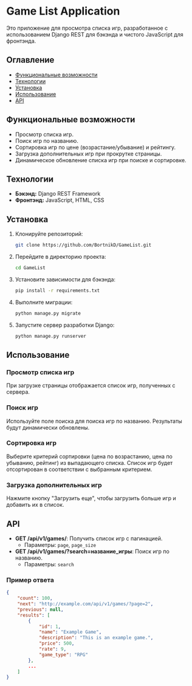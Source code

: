 # Game List Application

Это приложение для просмотра списка игр, разработанное с использованием Django REST для бэкэнда и чистого JavaScript для фронтэнда.

## Оглавление
- [Функциональные возможности](#Функциональные-возможности)
- [Технологии](#Технологии)
- [Установка](#Установка)
- [Использование](#Использование)
- [API](#API)

## Функциональные возможности
- Просмотр списка игр.
- Поиск игр по названию.
- Сортировка игр по цене (возрастание/убывание) и рейтингу.
- Загрузка дополнительных игр при прокрутке страницы.
- Динамическое обновление списка игр при поиске и сортировке.

## Технологии
- **Бэкэнд:** Django REST Framework
- **Фронтэнд:** JavaScript, HTML, CSS

## Установка
1. Клонируйте репозиторий:
    ```sh
    git clone https://github.com/BortnikD/GameList.git
    ```
2. Перейдите в директорию проекта:
    ```sh
    cd GameList
    ```
3. Установите зависимости для бэкэнда:
    ```sh
    pip install -r requirements.txt
    ```
4. Выполните миграции:
    ```sh
    python manage.py migrate
    ```
5. Запустите сервер разработки Django:
    ```sh
    python manage.py runserver
    ```

## Использование
### Просмотр списка игр
При загрузке страницы отображается список игр, полученных с сервера.

### Поиск игр
Используйте поле поиска для поиска игр по названию. Результаты будут динамически обновлены.

### Сортировка игр
Выберите критерий сортировки (цена по возрастанию, цена по убыванию, рейтинг) из выпадающего списка. Список игр будет отсортирован в соответствии с выбранным критерием.

### Загрузка дополнительных игр
Нажмите кнопку "Загрузить еще", чтобы загрузить больше игр и добавить их в список.

## API
- **GET /api/v1/games/**: Получить список игр с пагинацией.
    - Параметры: `page`, `page_size`
- **GET /api/v1/games/?search=название_игры**: Поиск игр по названию.
    - Параметры: `search`

### Пример ответа
```json
{
    "count": 100,
    "next": "http://example.com/api/v1/games/?page=2",
    "previous": null,
    "results": [
        {
            "id": 1,
            "name": "Example Game",
            "description": "This is an example game.",
            "price": 500,
            "rate": 9,
            "game_type": "RPG"
        },
        ...
    ]
}
```
